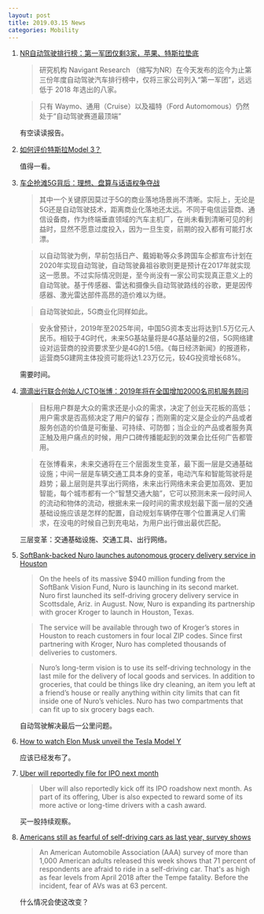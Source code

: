 ```yaml
---
layout: post
title: 2019.03.15 News
categories: Mobility
---
```


1. [NR自动驾驶排行榜：第一军团仅剩3家，苹果、特斯拉垫底](https://www.huxiu.com/article/288946.html)

    > 研究机构 Navigant Research （缩写为NR）在今天发布的迄今为止第三份年度自动驾驶汽车排行榜中，仅将三家公司列入“第一军团”，远远低于 2018 年选出的八家。

    > 只有 Waymo、通用（Cruise）以及福特（Ford Automomous）仍然处于“自动驾驶赛道最顶端”

    有空读读报告。

2. [如何评价特斯拉Model 3？](https://www.huxiu.com/article/289067.html)

    值得一看。

3. [车企抢滩5G背后：理想、盘算与话语权争夺战](https://36kr.com/p/5185169.html)

    > 其中一个关键原因莫过于5G的商业落地场景尚不清晰。实际上，无论是5G还是自动驾驶技术，距离商业化落地还太远。不同于电信运营商、通信设备商，作为终端垂直领域的汽车主机厂，在尚未看到清晰可见的利益时，显然不愿意过度投入，因为一旦生变，前期的投入都有可能打水漂。

    > 以自动驾驶为例，早前包括日产、戴姆勒等众多跨国车企都宣布计划在2020年实现自动驾驶，自动驾驶鼻祖谷歌则更是预计在2017年就实现这一愿景。不过实际情况则是，至今尚没有一家公司实现真正意义上的自动驾驶。基于传感器、雷达和摄像头自动驾驶路线的谷歌，更是因传感器、激光雷达部件高昂的造价难以为继。

    > 自动驾驶如此，5G商业化同样如此。

    > 安永曾预计，2019年至2025年间，中国5G资本支出将达到1.5万亿元人民币。相较于4G时代，未来5G基站量将是4G基站量的2倍，5G网络建设对运营商的投资要求至少是4G的1.5倍。《每日经济新闻》的报道称，运营商5G建网主体投资可能将达1.23万亿元，较4G投资增长68%。

    需要时间。

4. [滴滴出行联合创始人/CTO张博：2019年将在全国增加2000名司机服务顾问](https://36kr.com/p/5185296.html)

    > 目标用户群是大众的需求还是小众的需求，决定了创业天花板的高低；用户需求是否高频决定了用户的留存；而刚需的定义是企业的产品或者服务创造的价值是可衡量、可持续、可防御；当企业的产品或者服务真正触及用户痛点的时候，用户口碑传播能起到的效果会比任何广告都管用。

    > 在张博看来，未来交通将在三个层面发生变革，最下面一层是交通基础设施；中间一层是车辆交通工具本身的变革，电动汽车和智能驾驶将是趋势；最上层则是共享出行网络，未来出行网络未来会更加高效、更加智能，每个城市都有一个“智慧交通大脑”，它可以预测未来一段时间人的流动和物体的流动，根据未来一段时间的需求规划最下面一层的交通基础设施应该是怎样的配置，自动规划车辆停在哪个位置满足人们需求，在没电的时候自己到充电站，为用户出行做出最优匹配。

    三层变革：交通基础设施、交通工具、出行网络。

5. [SoftBank-backed Nuro launches autonomous grocery delivery service in Houston](https://techcrunch.com/2019/03/14/softbank-backed-nuro-launches-autonomous-grocery-delivery-service-in-houston/)

    > On the heels of its massive $940 million funding from the SoftBank Vision Fund, Nuro is launching in its second market. Nuro  first launched its self-driving grocery delivery service in Scottsdale, Ariz. in August. Now, Nuro is expanding its partnership with grocer Kroger to launch in Houston, Texas.

    > The service will be available through two of Kroger’s  stores in Houston to reach customers in four local ZIP codes. Since first partnering with Kroger, Nuro has completed thousands of deliveries to customers.

    > Nuro’s long-term vision is to use its self-driving technology in the last mile for the delivery of local goods and services. In addition to groceries, that could be things like dry cleaning, an item you left at a friend’s house or really anything within city limits that can fit inside one of Nuro’s vehicles. Nuro has two compartments that can fit up to six grocery bags each.

    自动驾驶解决最后一公里问题。

6. [How to watch Elon Musk unveil the Tesla Model Y](https://techcrunch.com/2019/03/14/how-to-watch-elon-musk-unveil-the-tesla-model-y/)

    应该已经发布了。

7. [Uber will reportedly file for IPO next month](https://techcrunch.com/2019/03/14/uber-will-reportedly-file-for-ipo-next-month/)

    > Uber will also reportedly kick off its IPO roadshow next month. As part of its offering, Uber is also expected to reward some of its more active or long-time drivers with a cash award.

    买一股持续观察。

8. [Americans still as fearful of self-driving cars as last year, survey shows](https://mashable.com/article/autonomous-vehicles-fear-perception-aaa/#iKlUgEtFZGqY)

    > An American Automobile Association (AAA) survey of more than 1,000 American adults released this week shows that 71 percent of respondents are afraid to ride in a self-driving car. That's as high as fear levels from April 2018 after the Tempe fatality. Before the incident, fear of AVs was at 63 percent. 

    什么情况会使这改变？




